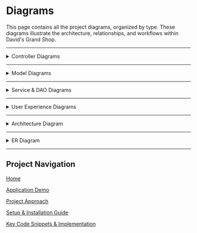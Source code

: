 # Diagrams

This page contains all the project diagrams, organized by type. These diagrams illustrate the architecture, relationships, and workflows within David's Grand Shop.

---
<details>
<summary>Controller Diagrams</summary>

![LoginController UML](Images/UML%20Diagrams/LoginControllerUML.png)  
*LoginController - Manages user authentication, session creation, and login success/failure handling*  

![ProductsController UML](Images/UML%20Diagrams/ProductsControllerUML.png)  
*ProductsController - Handles product browsing and search for authenticated users only*  

![RegistrationController UML](Images/UML%20Diagrams/RegistrationControllerUML.png)  
*RegistrationController- Handles new user registration with validation and admin flag initialization*  

![CartController UML](Images/UML%20Diagrams/CCUML.png)  
*CartController - Manages cart operations: add, remove, clear items, and checkout process validation*  

![AdminController UML](Images/UML%20Diagrams/ACUML.png)  
*AdminController - Provides admin-only product CRUD and user management with session checks*  

![ProfileController UML](Images/UML%20Diagrams/PCUML.png)  
*ProfileController - Manages logged-in user profile viewing and editing functionality*  

![OrderController UML](Images/UML%20Diagrams/OCUML.png)  
*OrderController - Processes checkout, creates orders, updates inventory, and displays order history*  

</details>

---

<details>
<summary>Model Diagrams</summary>

![RegistrationModel UML](Images/UML%20Diagrams/RegistrationModelUML.png)  
*RegistrationModel - Contains user registration data, including personal details and admin status*  

![CartItemModel UML](Images/UML%20Diagrams/CIMUML.png)  
*CartItemModel - Represents shopping cart items with product info and quantity*  

![UserModel UML](Images/UML%20Diagrams/UMUML.png)  
*UserModel - Basic user authentication model with username, password hash, and admin flag*  

![ProductModel UML](Images/UML%20Diagrams/PMUML.png)  
*ProductModel - Stores product details including name, price, description, and inventory quantity*  

![OrderModel UML](Images/UML%20Diagrams/OMUML.png)  
*OrderModel - Represents completed orders with user info, date, and list of items*  
</details>

---

<details>
<summary>Service & DAO Diagrams</summary>

![OrderService UML](Images/UML%20Diagrams/OSUML.png)  
*OrderService - Creates orders with transaction handling, inventory updates, and retrieves order history directly from the database*    

![ProductDataService UML](Images/UML%20Diagrams/IProductDataServiceUML.png)  
*IProductDataService- Interface defining standard product data operations*  

![ProductDAO UML](Images/UML%20Diagrams/PDAOUML.png)  
*ProductDAO- Implements product CRUD operations and search functionality using SQL commands*  

![SecurityService UML](Images/UML%20Diagrams/SSUML.png)  
*SecurityService - Provides user authentication, registration, and CRUD operations through SecurityDAO*  

![SecurityDAO UML](Images/UML%20Diagrams/SDAOUML.png)  
*SecurityDAO - Handles database operations for user authentication, registration, and profile management* 

![CartService UML](Images/UML%20Diagrams/CSUML.png)  
*CartService - Manages cart operations using cookie-based persistence with JSON serialization*  

</details>

---

<details>
<summary>User Experience Diagrams</summary>

![User View Diagram](Images/View%20Diagrams/UserDiagram.png)  
*User View - Shows customer journey from login to browsing, viewing their profile, cart management, and checkout*  

![Admin View Diagram](Images/View%20Diagrams/AdminViewDiagram.png)  
*Admin View - Illustrates admin-specific interface for product and user management* 

</details>

---

<details>
<summary>Architecture Diagram</summary>

![Architecture Diagram](Images/Architecture%20Diagram/Architecture%20Diagram.png)   
*Architecture Diagram - MVC pattern with controller, service, and DAO layers connected to SQL Server* 

</details>


---

<details>
<summary>ER Diagram</summary>

![ER Diagram](Images/ER%20Diagram/ER%20Diagram.png)  
*ER Diagram - Database schema showing relationships between Users, Products, Orders, and OrderItems tables* 

</details>

---
## Project Navigation

[Home](README.md)

[Application Demo](Demo.md)

[Project Approach](Approach.md)

[Setup & Installation Guide](Setup.md)

[Key Code Snippets & Implementation](Code_Snippets.md)

